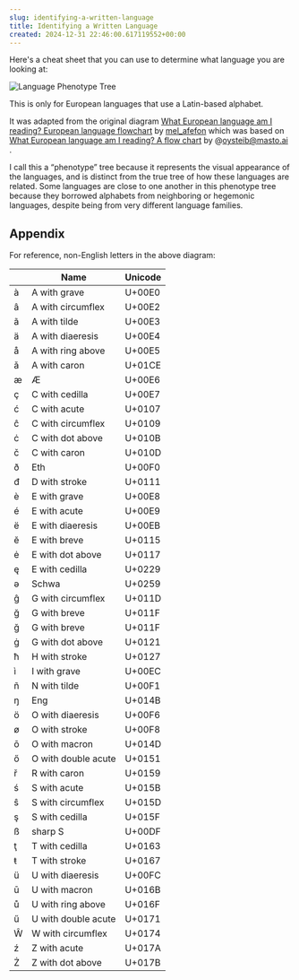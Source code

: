```yaml
---  
slug: identifying-a-written-language
title: Identifying a Written Language
created: 2024-12-31 22:46:00.617119552+00:00
---  
```

Here's a cheat sheet that you can use to determine what language you are looking at:

![Language Phenotype Tree][1]

This is only for European languages that use a Latin-based alphabet.

It was adapted from the original diagram [What European language am I reading? European language flowchart][2] by [mel_afefon][3] which was based on [What European language am I reading? A flow chart][4] by @oysteib@masto.ai . 

I call this a “phenotype” tree because it represents the visual appearance of the languages, and is distinct from the true tree of how these languages are related. Some languages are close to one another in this phenotype tree because they borrowed alphabets from neighboring or hegemonic languages, despite being from very different language families.

## Appendix
For reference, non-English letters in the above diagram:

|  | Name | Unicode |
|---|---|---|
| à | A with grave | U+00E0 |
| â | A with circumflex | U+00E2 |
| ã | A with tilde | U+00E3 |
| ä | A with diaeresis | U+00E4 |
| å | A with ring above | U+00E5 |
| ǎ | A with caron | U+01CE |
| æ | Æ | U+00E6 |
| ç | C with cedilla | U+00E7 |
| ć | C with acute | U+0107 |
| ĉ | C with circumflex | U+0109 |
| ċ | C with dot above | U+010B |
| č | C with caron | U+010D |
| ð | Eth | U+00F0 |
| đ | D with stroke | U+0111 |
| è | E with grave | U+00E8 |
| é | E with acute | U+00E9 |
| ë | E with diaeresis | U+00EB |
| ĕ | E with breve | U+0115 |
| ė | E with dot above | U+0117 |
| ę | E with cedilla | U+0229 |
| ə | Schwa | U+0259 |
| ĝ | G with circumflex | U+011D |
| ğ | G with breve | U+011F |
| ğ | G with breve | U+011F |
| ġ | G with dot above | U+0121 |
| ħ | H with stroke | U+0127 |
| ì | I with grave | U+00EC |
| ñ | N with tilde | U+00F1 |
| ŋ | Eng | U+014B |
| ö | O with diaeresis | U+00F6 |
| ø | O with stroke | U+00F8 |
| ō | O with macron | U+014D |
| ő | O with double acute | U+0151 |
| ř | R with caron | U+0159 |
| ś | S with acute | U+015B |
| ŝ | S with circumflex | U+015D |
| ş | S with cedilla | U+015F |
| ß | sharp S | U+00DF |
| ţ | T with cedilla | U+0163 |
| ŧ | T with stroke | U+0167 |
| ü | U with diaeresis | U+00FC |
| ū | U with macron | U+016B |
| ů | U with ring above | U+016F |
| ű | U with double acute | U+0171 |
| Ŵ | W with circumflex | U+0174 |
| ź | Z with acute | U+017A |
| Ż | Z with dot above | U+017B |


[1]: /img/lang-pheno.png 
[2]: https://www.reddit.com/r/languagelearning/comments/lmwsw7/what_european_language_am_i_reading_european/#lightbox
[3]: https://www.reddit.com/user/mel_afefon/
[4]: https://www.reddit.com/r/europe/comments/l9d8sv/what_european_language_am_i_reading_a_flow_chart/